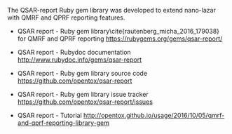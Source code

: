 The QSAR-report Ruby gem library was developed to extend nano-lazar with QMRF and QPRF reporting features.

* QSAR report - Ruby gem library\cite{rautenberg_micha_2016_179038} for QMRF and QPRF reporting
  <https://rubygems.org/gems/qsar-report/>

* QSAR report - Rubydoc documentation
  <http://www.rubydoc.info/gems/qsar-report>

* QSAR report - Ruby gem library source code
  <https://github.com/opentox/qsar-report>

* QSAR report - Ruby gem library issue tracker
  <https://github.com/opentox/qsar-report/issues>

* QSAR report - Tutorial
  <http://opentox.github.io/usage/2016/10/05/qmrf-and-qprf-reporting-library-gem>